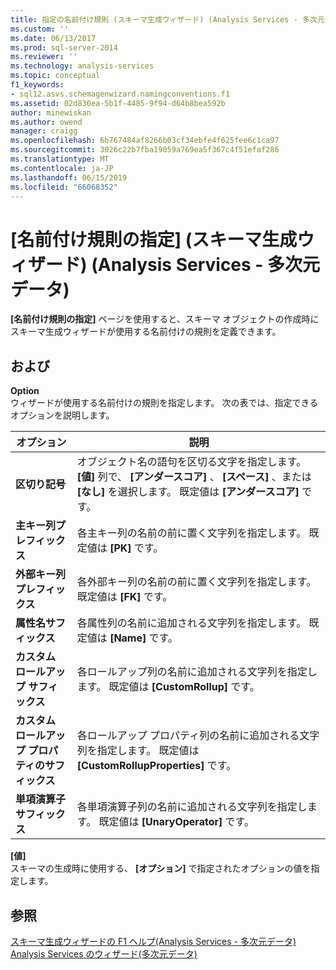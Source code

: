 ```yaml
---
title: 指定の名前付け規則 (スキーマ生成ウィザード) (Analysis Services - 多次元データ) |Microsoft Docs
ms.custom: ''
ms.date: 06/13/2017
ms.prod: sql-server-2014
ms.reviewer: ''
ms.technology: analysis-services
ms.topic: conceptual
f1_keywords:
- sql12.asvs.schemagenwizard.namingconventions.f1
ms.assetid: 02d830ea-5b1f-4485-9f94-d64b8bea592b
author: minewiskan
ms.author: owend
manager: craigg
ms.openlocfilehash: 6b767484af8266b03cf34ebfe4f625fee6c1ca97
ms.sourcegitcommit: 3026c22b7fba19059a769ea5f367c4f51efaf286
ms.translationtype: MT
ms.contentlocale: ja-JP
ms.lasthandoff: 06/15/2019
ms.locfileid: "66068352"
---
```

# <a name="specify-naming-conventions-schema-generation-wizard-analysis-services---multidimensional-data"></a>[名前付け規則の指定] (スキーマ生成ウィザード) (Analysis Services - 多次元データ)
  **[名前付け規則の指定]** ページを使用すると、スキーマ オブジェクトの作成時にスキーマ生成ウィザードが使用する名前付けの規則を定義できます。  
  
## <a name="options"></a>および  
 **Option**  
 ウィザードが使用する名前付けの規則を指定します。 次の表では、指定できるオプションを説明します。  
  
|オプション|説明|  
|------------|-----------------|  
|**区切り記号**|オブジェクト名の語句を区切る文字を指定します。 **[値]** 列で、 **[アンダースコア]** 、 **[スペース]** 、または **[なし]** を選択します。 既定値は **[アンダースコア]** です。|  
|**主キー列プレフィックス**|各主キー列の名前の前に置く文字列を指定します。 既定値は **[PK]** です。|  
|**外部キー列プレフィックス**|各外部キー列の名前の前に置く文字列を指定します。 既定値は **[FK]** です。|  
|**属性名サフィックス**|各属性列の名前に追加される文字列を指定します。 既定値は **[Name]** です。|  
|**カスタム ロールアップ サフィックス**|各ロールアップ列の名前に追加される文字列を指定します。 既定値は **[CustomRollup]** です。|  
|**カスタム ロールアップ プロパティのサフィックス**|各ロールアップ プロパティ列の名前に追加される文字列を指定します。 既定値は **[CustomRollupProperties]** です。|  
|**単項演算子サフィックス**|各単項演算子列の名前に追加される文字列を指定します。 既定値は **[UnaryOperator]** です。|  
  
 **[値]**  
 スキーマの生成時に使用する、 **[オプション]** で指定されたオプションの値を指定します。  
  
## <a name="see-also"></a>参照  
 [スキーマ生成ウィザードの F1 ヘルプ&#40;Analysis Services - 多次元データ&#41;](schema-generation-wizard-f1-help-analysis-services-multidimensional-data.md)   
 [Analysis Services のウィザード&#40;多次元データ&#41;](analysis-services-wizards-multidimensional-data.md)  
  
  
